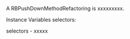 A RBPushDownMethodRefactoring is xxxxxxxxx.Instance Variables	selectors:		<Object>selectors	- xxxxx